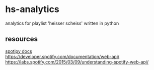 # hs-analytics

analytics for playlist 'heisser scheiss' written in python

## resources

[spotipy docs](https://spotipy.readthedocs.io/en/latest/)  
https://developer.spotify.com/documentation/web-api/  
https://labs.spotify.com/2015/03/09/understanding-spotify-web-api/  
